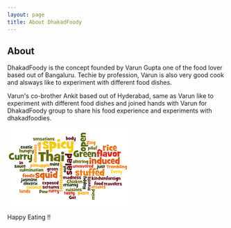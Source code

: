 ```yaml
---
layout: page
title: About DhakadFoody
---
```

## About
DhakadFoody is the concept founded by Varun Gupta one of the food lover based out of Bangaluru. Techie by profession, Varun is also very good cook and alsways like to experiment with different food dishes. 

Varun's co-brother Ankit based out of Hyderabad, same as Varun like to experiment with different food dishes and joined hands with Varun for DhakadFoody group to share his food experience and experiments with dhakadfoodies.



![DhakadFoody](img/Dhakadmain.png "DhakadFoody")

Happy Eating !!
